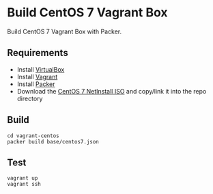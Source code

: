 Build CentOS 7 Vagrant Box
==========================

Build CentOS 7 Vagrant Box with Packer.

Requirements
------------

* Install [VirtualBox][1]
* Install [Vagrant][2]
* Install [Packer][3]
* Download the [CentOS 7 NetInstall ISO][4] and copy/link it into the repo directory 

Build
-----

```shell
cd vagrant-centos
packer build base/centos7.json
```

Test
----

```shell
vagrant up
vagrant ssh
```

[1]: https://www.virtualbox.org/wiki/Downloads
[2]: http://www.vagrantup.com/downloads
[3]: http://www.packer.io/downloads.html
[4]: http://isoredirect.centos.org/centos/7/isos/x86_64/